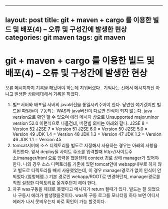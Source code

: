 ---
layout: post
title: git + maven + cargo 를 이용한 빌드 및 배포(4) – 오류 및 구성간에 발생한 현상
categories: git maven
tags: git maven
--

# git + maven + cargo 를 이용한 빌드 및 배포(4) – 오류 및 구성간에 발생한 현상



오류 메시지까지 기록을 해놨어야 하는데 지워버렸다..
기억나는 선에서 메시지까진 아니고 발생한 상황에대해서 기록을 하겠다.

1. 빌드서버와 배포될 서버의 java버전을 통일시켜주어야 한다.
   당연한 얘기겠지만 빌드된 파일들이 구동되는 WAS와 java버전이 다르면 인식이 되지 않는다.
   java -version으로 확인 할 수 있으며 에러 메시지 상으로 Unsupported major.minor version 52.0 이런식으로 나올건데, 버전별 의미는 아래와 같다.
   J2SE 8 = Version 52
   J2SE 7 = Version 51
   J2SE 6.0 = Version 50
   J2SE 5.0 = Version 49
   JDK 1.4 = Version 48
   JDK 1.3 = Version 47
   JDK 1.2 = Version 46
   JDK 1.1 = Version 45
2. tomcat서버에 소스 디렉토리를 별도로 지정해서 사용하는 경우는 아래의 사항을 확인한다.
   앞서 deploy될 사이트 주소를 입력할때 http://사이트주소/manager/html 으로 입력을 했을텐데 context 경로 상에 manager가 있어야 한다.
   나의 경우 소스 디렉토리를 기존에 있던 tomcat안에 webapp내부로 하지 않고 별도로 디렉토리를 빼서 사용했었는데, 이 경우 manager경로가 없어 인식이 안되었다.(엄청헤맴..)
   기본 경로인 webapp/ROOT로 변경하던지, manager경로를 직접 설정한 디렉토리로 옮겨주던지 해야 한다.
3. 자꾸 was구동을 제대로 못했다고 메시지가 return 될때가 있다.
   빌드는 잘 되었으나 구동시 에러가 발생했을것이다. was쪽 구동 로그를 모니터링 하다 보면 어디서 에러가 나서 못띄우는지 바로 확인이 가능 할것이다.

 